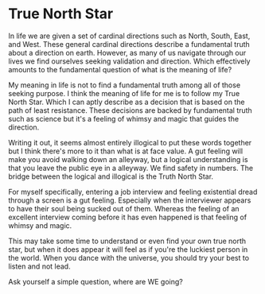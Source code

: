 # True North Star

In life we are given a set of cardinal directions such as North, South, East, and West. These general cardinal directions describe a fundamental truth about a direction on earth. However, as many of us navigate through our lives we find ourselves seeking validation and direction. Which effectively amounts to the fundamental question of what is the meaning of life?

My meaning in life is not to find a fundamental truth among all of those seeking purpose. I think the meaning of life for me is to follow my True North Star. Which I can aptly describe as a decision that is based on the path of least resistance. These decisions are backed by fundamental truth such as science but it's a feeling of whimsy and magic that guides the direction.

Writing it out, it seems almost entirely illogical to put these words together but I think there's more to it than what is at face value. A gut feeling will make you avoid walking down an alleyway, but a logical understanding is that you leave the public eye in a alleyway. We find safety in numbers. The bridge between the logical and illogical is the Truth North Star.

For myself specifically, entering a job interview and feeling existential dread through a screen is a gut feeling. Especially when the interviewer appears to have their soul being sucked out of them. Whereas the feeling of an excellent interview coming before it has even happened is that feeling of whimsy and magic.

This may take some time to understand or even find your own true north star, but when it does appear it will feel as if you're the luckiest person in the world. When you dance with the universe, you should try your best to listen and not lead. 

Ask yourself a simple question, where are WE going?
